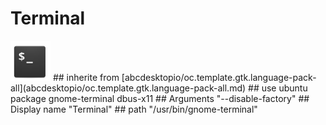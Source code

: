 # Terminal
<img src='icons/pantheon-terminal-icons.svg' height='64px' width='64px'>
## inherite from
[abcdesktopio/oc.template.gtk.language-pack-all](abcdesktopio/oc.template.gtk.language-pack-all.md)
## use ubuntu package
gnome-terminal dbus-x11
## Arguments
"--disable-factory"
## Display name
"Terminal"
## path
"/usr/bin/gnome-terminal"
